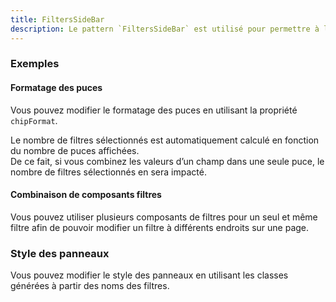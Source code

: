 ```yaml
---
title: FiltersSideBar
description: Le pattern `FiltersSideBar` est utilisé pour permettre à l’utilisateur de sélectionner des filtres dans un panel dédié.
---
```


<doc-tabs>

<doc-tab-item label="Utilisation">

<doc-example file="filters-side-bar/usage"></doc-example>

### Exemples

#### Formatage des puces

Vous pouvez modifier le formatage des puces en utilisant la propriété `chipFormat`.

<doc-alert type="info">

Le nombre de filtres sélectionnés est automatiquement calculé en fonction du nombre de puces affichées.<br>
De ce fait, si vous combinez les valeurs d’un champ dans une seule puce, le nombre de filtres sélectionnés en sera impacté.

</doc-alert>

<doc-example file="filters-side-bar/chip-format"></doc-example>

#### Combinaison de composants filtres

Vous pouvez utiliser plusieurs composants de filtres pour un seul et même filtre afin de pouvoir modifier un filtre à différents endroits sur une page.

<doc-example file="filters-side-bar/filter-combination"></doc-example>

</doc-tab-item>

<doc-tab-item label="API">
<doc-api name="filters-side-bar"></doc-api>
</doc-tab-item>

<doc-tab-item label="Personnalisation">

### Style des panneaux

Vous pouvez modifier le style des panneaux en utilisant les classes générées à partir des noms des filtres.

<doc-example file="filters-side-bar/custom-style"></doc-example>

</doc-tab-item>

</doc-tabs>
